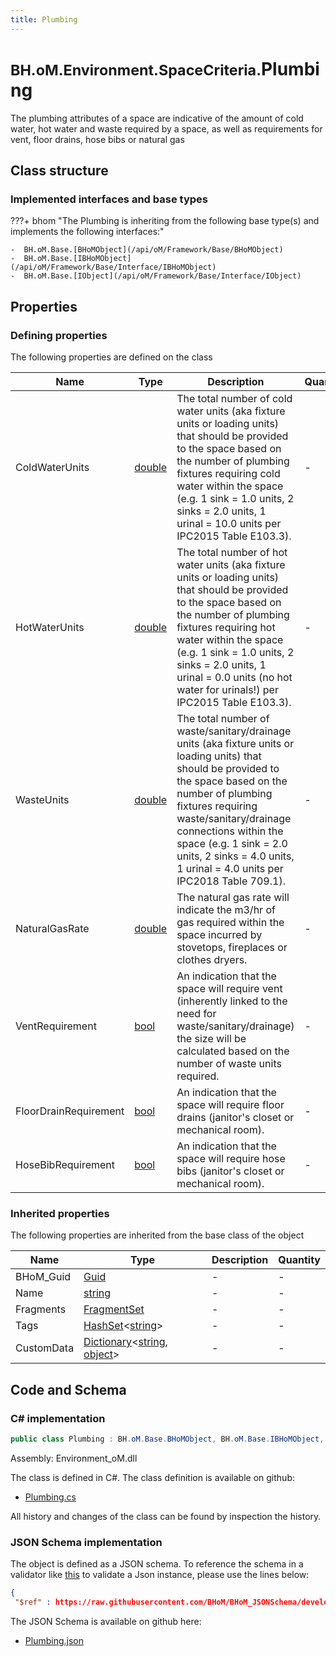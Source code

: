 ```yaml
---
title: Plumbing
---
```


# <small>BH.oM.Environment.SpaceCriteria.</small>**Plumbing**

The plumbing attributes of a space are indicative of the amount of cold water, hot water and waste required by a space, as well as requirements for vent, floor drains, hose bibs or natural gas

## Class structure

### Implemented interfaces and base types

???+ bhom "The Plumbing is inheriting from the following base type(s) and implements the following interfaces:"

    -  BH.oM.Base.[BHoMObject](/api/oM/Framework/Base/BHoMObject)
    -  BH.oM.Base.[IBHoMObject](/api/oM/Framework/Base/Interface/IBHoMObject)
    -  BH.oM.Base.[IObject](/api/oM/Framework/Base/Interface/IObject)


## Properties



### Defining properties

The following properties are defined on the class

| Name             | Type             | Description      | Quantity         |
|------------------|------------------|------------------|------------------|
| ColdWaterUnits | [double](https://learn.microsoft.com/en-us/dotnet/api/System.Double?view=netstandard-2.0) | The total number of cold water units (aka fixture units or loading units) that should be provided to the space based on the number of plumbing fixtures requiring cold water within the space (e.g. 1 sink = 1.0 units, 2 sinks = 2.0 units, 1 urinal = 10.0 units per IPC2015 Table E103.3). | - |
| HotWaterUnits | [double](https://learn.microsoft.com/en-us/dotnet/api/System.Double?view=netstandard-2.0) | The total number of hot water units (aka fixture units or loading units) that should be provided to the space based on the number of plumbing fixtures requiring hot water within the space (e.g. 1 sink = 1.0 units, 2 sinks = 2.0 units, 1 urinal = 0.0 units (no hot water for urinals!) per IPC2015 Table E103.3). | - |
| WasteUnits | [double](https://learn.microsoft.com/en-us/dotnet/api/System.Double?view=netstandard-2.0) | The total number of waste/sanitary/drainage units (aka fixture units or loading units) that should be provided to the space based on the number of plumbing fixtures requiring waste/sanitary/drainage connections within the space (e.g. 1 sink = 2.0 units, 2 sinks = 4.0 units, 1 urinal = 4.0 units per IPC2018 Table 709.1). | - |
| NaturalGasRate | [double](https://learn.microsoft.com/en-us/dotnet/api/System.Double?view=netstandard-2.0) | The natural gas rate will indicate the m3/hr of gas required within the space incurred by stovetops, fireplaces or clothes dryers. | - |
| VentRequirement | [bool](https://learn.microsoft.com/en-us/dotnet/api/System.Boolean?view=netstandard-2.0) | An indication that the space will require vent (inherently linked to the need for waste/sanitary/drainage) the size will be calculated based on the number of waste units required. | - |
| FloorDrainRequirement | [bool](https://learn.microsoft.com/en-us/dotnet/api/System.Boolean?view=netstandard-2.0) | An indication that the space will require floor drains (janitor's closet or mechanical room). | - |
| HoseBibRequirement | [bool](https://learn.microsoft.com/en-us/dotnet/api/System.Boolean?view=netstandard-2.0) | An indication that the space will require hose bibs (janitor's closet or mechanical room). | - |


### Inherited properties
The following properties are inherited from the base class of the object

| Name             | Type             | Description      | Quantity         |
|------------------|------------------|------------------|------------------|
| BHoM_Guid | [Guid](https://learn.microsoft.com/en-us/dotnet/api/System.Guid?view=netstandard-2.0) | - | - |
| Name | [string](https://learn.microsoft.com/en-us/dotnet/api/System.String?view=netstandard-2.0) | - | - |
| Fragments | [FragmentSet](/api/oM/Framework/Base/FragmentSet) | - | - |
| Tags | [HashSet](https://learn.microsoft.com/en-us/dotnet/api/System.Collections.Generic.HashSet-1?view=netstandard-2.0)&lt;[string](https://learn.microsoft.com/en-us/dotnet/api/System.String?view=netstandard-2.0)&gt; | - | - |
| CustomData | [Dictionary](https://learn.microsoft.com/en-us/dotnet/api/System.Collections.Generic.Dictionary-2?view=netstandard-2.0)&lt;[string](https://learn.microsoft.com/en-us/dotnet/api/System.String?view=netstandard-2.0), [object](https://learn.microsoft.com/en-us/dotnet/api/System.Object?view=netstandard-2.0)&gt; | - | - |


## Code and Schema

### C# implementation

``` C# title="C#"
public class Plumbing : BH.oM.Base.BHoMObject, BH.oM.Base.IBHoMObject, BH.oM.Base.IObject
```

Assembly: Environment_oM.dll

The class is defined in C#. The class definition is available on github:

- [Plumbing.cs](https://github.com/BHoM/BHoM/blob/develop/Environment_oM/SpaceCriteria\Plumbing.cs)

All history and changes of the class can be found by inspection the history.
### JSON Schema implementation

The object is defined as a JSON schema. To reference the schema in a validator like [this](https://www.jsonschemavalidator.net/) to validate a Json instance, please use the lines below:

``` json title="JSON Schema"
{
 "$ref" : https://raw.githubusercontent.com/BHoM/BHoM_JSONSchema/develop/Environment_oM/SpaceCriteria/Plumbing.json}
```

The JSON Schema is available on github here:

- [Plumbing.json](https://github.com/BHoM/BHoM_JSONSchema/blob/develop/Environment_oM/SpaceCriteria/Plumbing.json)
